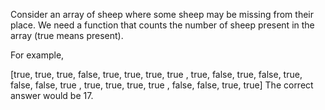Consider an array of sheep where some sheep may be missing from their place. We need a function that counts the number of sheep present in the array (true means present).

For example,

[true,  true,  true,  false,
  true,  true,  true,  true ,
  true,  false, true,  false,
  true,  false, false, true ,
  true,  true,  true,  true ,
  false, false, true,  true]
The correct answer would be 17.